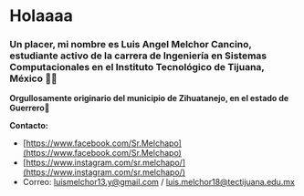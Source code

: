 # Holaaaa

### Un placer, mi nombre es Luis Angel Melchor Cancino, estudiante activo de la carrera de Ingeniería en Sistemas Computacionales en el Instituto Tecnológico de Tijuana, México :student:

**Orgullosamente originario del municipio de Zihuatanejo, en el estado de Guerrero:ocean:**


**Contacto:**
- [https://www.facebook.com/Sr.Melchapo](https://www.facebook.com/Sr.Melchapo)
- [https://www.instagram.com/sr.melchapo/](https://www.instagram.com/sr.melchapo/)
- Correo: luismelchor13.y@gmail.com   /  luis.melchor18@tectijuana.edu.mx
